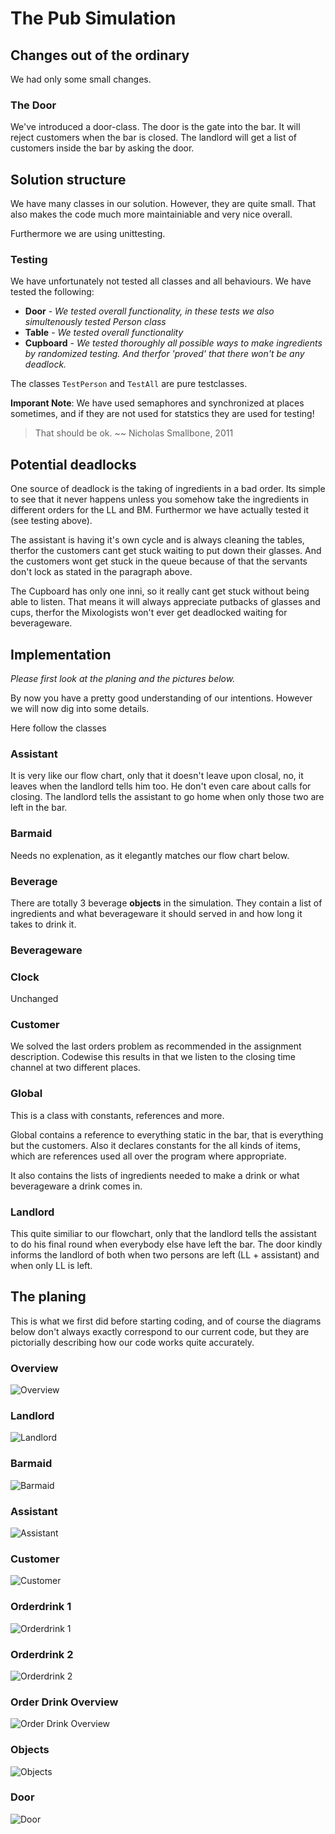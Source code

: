 # The Pub Simulation          

## Changes out of the ordinary

We had only some small changes.

### The Door
We've introduced a door-class. The door is the gate into the bar.
It will reject customers when the bar is closed. The landlord will
get a list of customers inside the bar by asking the door.

## Solution structure

We have many classes in our solution. However, they are quite small.
That also makes the code much more maintainiable and very nice overall.

Furthermore we are using unittesting.

### Testing

We have unfortunately not tested all classes and all behaviours. We have
tested the following:

- **Door** - *We tested overall functionality, in these tests we also simultenously tested Person class*  
- **Table** - *We tested overall functionality*  
- **Cupboard** - *We tested thoroughly all possible ways to make ingredients by randomized testing. And therfor 'proved' that there won't be any deadlock.*  

The classes `TestPerson` and `TestAll` are pure testclasses.

**Imporant Note**: We have used semaphores and synchronized at places sometimes, and if they are not used for statstics they are used for testing! 
> That should be ok. 
 ~~ Nicholas Smallbone, 2011

## Potential deadlocks

One source of deadlock is the taking of ingredients in a bad order. Its simple to see that it never happens unless you somehow take the ingredients in different orders for the LL and BM. Furthermor we have actually tested it (see testing above).

The assistant is having it's own cycle and is always cleaning the tables, therfor the customers cant get stuck waiting to put down their glasses. And the customers wont get stuck in the queue because of that the servants don\'t lock as stated in the paragraph above.

The Cupboard has only one inni, so it really cant get stuck without being able to listen. That means it will always appreciate putbacks of glasses and cups, therfor the Mixologists won't ever get deadlocked waiting for beverageware.


## Implementation

*Please first look at the planing and the pictures below.*

By now you have a pretty good understanding of our intentions. However we will now dig into some details.

Here follow the classes

### Assistant

It is very like our flow chart, only that it doesn't leave upon closal, no, it leaves when the landlord tells him too. He don't even care about calls for closing. The landlord tells the assistant to go home when only those two are left in the bar.

### Barmaid

Needs no explenation, as it elegantly matches our flow chart below.

### Beverage

There are totally 3 beverage **objects** in the simulation. They contain a list of ingredients and what beverageware it should served in and how long it takes to drink it.

### Beverageware



### Clock

Unchanged

### Customer

We solved the last orders problem as recommended in the assignment description. Codewise this results in that we listen to the closing time channel at two different places.

### Global

This is a class with constants, references and more.

Global contains a reference to everything static in the bar, that is everything but the customers. Also it declares constants for the all kinds of items, which are references used all over the program where appropriate.

It also contains the lists of ingredients needed to make a drink or what beverageware a drink comes in.

### Landlord

This quite similiar to our flowchart, only that the landlord tells the assistant to do his final round when everybody else have left the bar. The door kindly informs the landlord of both when two persons are left (LL + assistant) and when only LL is left.

## The planing

This is what we first did before starting coding, and of course the diagrams below don't always exactly correspond to our current code, but they are pictorially describing how our code works quite accurately.

### Overview

![Overview](https://github.com/oleander/The-Pub-Simulation/raw/master/img/overview.jpg)

### Landlord

![Landlord](https://github.com/oleander/The-Pub-Simulation/raw/master/img/landlord.jpg)

### Barmaid

![Barmaid](https://github.com/oleander/The-Pub-Simulation/raw/master/img/barmaid.jpg)

### Assistant

![Assistant](https://github.com/oleander/The-Pub-Simulation/raw/master/img/assistant.jpg)

### Customer

![Customer](https://github.com/oleander/The-Pub-Simulation/raw/master/img/customer.jpg)

### Orderdrink 1

![Orderdrink 1](https://github.com/oleander/The-Pub-Simulation/raw/master/img/orderdrink1.jpg)

### Orderdrink 2

![Orderdrink 2](https://github.com/oleander/The-Pub-Simulation/raw/master/img/orderdrink2.jpg)

### Order Drink Overview

![Order Drink Overview](https://github.com/oleander/The-Pub-Simulation/raw/master/img/orderdrinkoverview.jpg)

### Objects

![Objects](https://github.com/oleander/The-Pub-Simulation/raw/master/img/objects.jpg)

### Door

![Door](https://github.com/oleander/The-Pub-Simulation/raw/master/img/door.jpg)
